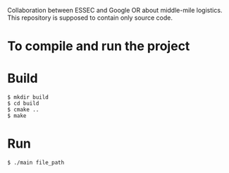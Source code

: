 Collaboration between ESSEC and Google OR about middle-mile logistics. This repository is supposed to contain only source code.

To compile and run the project
======================

Build
======================

    $ mkdir build
    $ cd build
    $ cmake ..
    $ make

Run
======================
    $ ./main file_path
